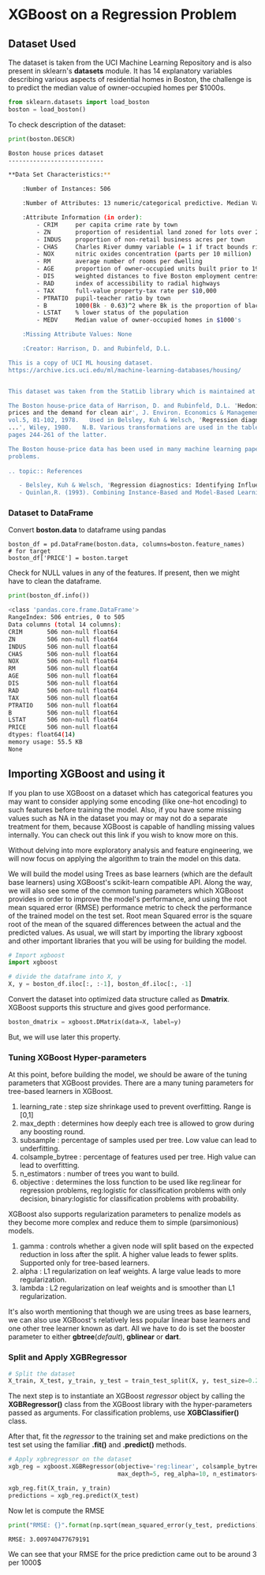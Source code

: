 # XGBoost on a Regression Problem

## Dataset Used
The dataset is taken from the UCI Machine Learning Repository and is also present in sklearn's **datasets** module. It 
has 14 explanatory variables describing various aspects of residential homes in Boston, the challenge is to predict the 
median value of owner-occupied homes per $1000s.

```python
from sklearn.datasets import load_boston
boston = load_boston() 
```

To check description of the dataset: 
```python
print(boston.DESCR)
```
```sh
Boston house prices dataset
---------------------------

**Data Set Characteristics:**  

    :Number of Instances: 506 

    :Number of Attributes: 13 numeric/categorical predictive. Median Value (attribute 14) is usually the target.

    :Attribute Information (in order):
        - CRIM     per capita crime rate by town
        - ZN       proportion of residential land zoned for lots over 25,000 sq.ft.
        - INDUS    proportion of non-retail business acres per town
        - CHAS     Charles River dummy variable (= 1 if tract bounds river; 0 otherwise)
        - NOX      nitric oxides concentration (parts per 10 million)
        - RM       average number of rooms per dwelling
        - AGE      proportion of owner-occupied units built prior to 1940
        - DIS      weighted distances to five Boston employment centres
        - RAD      index of accessibility to radial highways
        - TAX      full-value property-tax rate per $10,000
        - PTRATIO  pupil-teacher ratio by town
        - B        1000(Bk - 0.63)^2 where Bk is the proportion of blacks by town
        - LSTAT    % lower status of the population
        - MEDV     Median value of owner-occupied homes in $1000's

    :Missing Attribute Values: None

    :Creator: Harrison, D. and Rubinfeld, D.L.

This is a copy of UCI ML housing dataset.
https://archive.ics.uci.edu/ml/machine-learning-databases/housing/


This dataset was taken from the StatLib library which is maintained at Carnegie Mellon University.

The Boston house-price data of Harrison, D. and Rubinfeld, D.L. 'Hedonic
prices and the demand for clean air', J. Environ. Economics & Management,
vol.5, 81-102, 1978.   Used in Belsley, Kuh & Welsch, 'Regression diagnostics
...', Wiley, 1980.   N.B. Various transformations are used in the table on
pages 244-261 of the latter.

The Boston house-price data has been used in many machine learning papers that address regression
problems.   
     
.. topic:: References

   - Belsley, Kuh & Welsch, 'Regression diagnostics: Identifying Influential Data and Sources of Collinearity', Wiley, 1980. 244-261.
   - Quinlan,R. (1993). Combining Instance-Based and Model-Based Learning. In Proceedings on the Tenth International Conference of Machine Learning, 236-243, University of Massachusetts, Amherst. Morgan Kaufmann.

```

### Dataset to DataFrame

Convert **boston.data** to dataframe using pandas

```python# for features
boston_df = pd.DataFrame(boston.data, columns=boston.feature_names)
# for target
boston_df['PRICE'] = boston.target
```

Check for NULL values in any of the features. If present, then we might have to clean the dataframe.
```python
print(boston_df.info())
```
```sh
<class 'pandas.core.frame.DataFrame'>
RangeIndex: 506 entries, 0 to 505
Data columns (total 14 columns):
CRIM       506 non-null float64
ZN         506 non-null float64
INDUS      506 non-null float64
CHAS       506 non-null float64
NOX        506 non-null float64
RM         506 non-null float64
AGE        506 non-null float64
DIS        506 non-null float64
RAD        506 non-null float64
TAX        506 non-null float64
PTRATIO    506 non-null float64
B          506 non-null float64
LSTAT      506 non-null float64
PRICE      506 non-null float64
dtypes: float64(14)
memory usage: 55.5 KB
None
```

## Importing XGBoost and using it
If you plan to use XGBoost on a dataset which has categorical features you may want to consider applying some encoding 
(like one-hot encoding) to such features before training the model. Also, if you have some missing values such as NA in 
the dataset you may or may not do a separate treatment for them, because XGBoost is capable of handling missing values 
internally. You can check out this link if you wish to know more on this.

Without delving into more exploratory analysis and feature engineering, we will now focus on applying the algorithm to 
train the model on this data.

We will build the model using Trees as base learners (which are the default base learners) using XGBoost's scikit-learn 
compatible API. Along the way, we will also see some of the common tuning parameters which XGBoost provides in order to 
improve the model's performance, and using the root mean squared error (RMSE) performance metric to check the performance
of the trained model on the test set. Root mean Squared error is the square root of the mean of the squared differences 
between the actual and the predicted values. As usual, we will start by importing the library xgboost and other important 
libraries that you will be using for building the model.

```python
# Import xgboost 
import xgboost

# divide the dataframe into X, y
X, y = boston_df.iloc[:, :-1], boston_df.iloc[:, -1]
```

Convert the dataset into optimized data structure called as **Dmatrix**. XGBoost supports this structure and gives good
performance.
```python 
boston_dmatrix = xgboost.DMatrix(data=X, label=y)
```
But, we will use later this property. 

### Tuning XGBoost Hyper-parameters

At this point, before building the model, we should be aware of the tuning parameters that XGBoost provides. There are a
many tuning parameters for tree-based learners in XGBoost.

1. learning_rate    :   step size shrinkage used to prevent overfitting. Range is [0,1]
2. max_depth        :   determines how deeply each tree is allowed to grow during any boosting round.
3. subsample        :   percentage of samples used per tree. Low value can lead to underfitting.
4. colsample_bytree :   percentage of features used per tree. High value can lead to overfitting.
5. n_estimators     :   number of trees you want to build.
6. objective        :   determines the loss function to be used like reg:linear for regression problems, reg:logistic 
                        for classification problems with only decision, binary:logistic for classification problems with
                        probability.
                  
XGBoost also supports regularization parameters to penalize models as they become more complex and reduce them to simple
(parsimonious) models.

1. gamma            :   controls whether a given node will split based on the expected reduction in loss after the 
                        split. A higher value leads to fewer splits. Supported only for tree-based learners.
2. alpha            :   L1 regularization on leaf weights. A large value leads to more regularization.
3. lambda           :   L2 regularization on leaf weights and is smoother than L1 regularization.

It's also worth mentioning that though we are using trees as base learners, we can also use XGBoost's relatively less 
popular linear base learners and one other tree learner known as dart. All we have to do is set the booster parameter to
either **gbtree**(_default_), **gblinear** or **dart**.

### Split and Apply XGBRegressor
```python
# Split the dataset
X_train, X_test, y_train, y_test = train_test_split(X, y, test_size=0.2, random_state=42)
```

The next step is to instantiate an XGBoost _regressor_ object by calling the **XGBRegressor()** class from the XGBoost 
library with the hyper-parameters passed as arguments. For classification problems, use **XGBClassifier()** class.

After that, fit the _regressor_ to the training set and make predictions on the test set using the familiar **.fit()** 
and **.predict()** methods.
```python
# Apply xgbregressor on the dataset
xgb_reg = xgboost.XGBRegressor(objective='reg:linear', colsample_bytree=0.3, learning_rate=0.1,
                               max_depth=5, reg_alpha=10, n_estimators=200)

xgb_reg.fit(X_train, y_train)
predictions = xgb_reg.predict(X_test)
```

Now let is compute the RMSE
```python
print("RMSE: {}".format(np.sqrt(mean_squared_error(y_test, predictions))))
```
```sh
RMSE: 3.009740477679191
```
We can see that your RMSE for the price prediction came out to be around 3 per 1000$